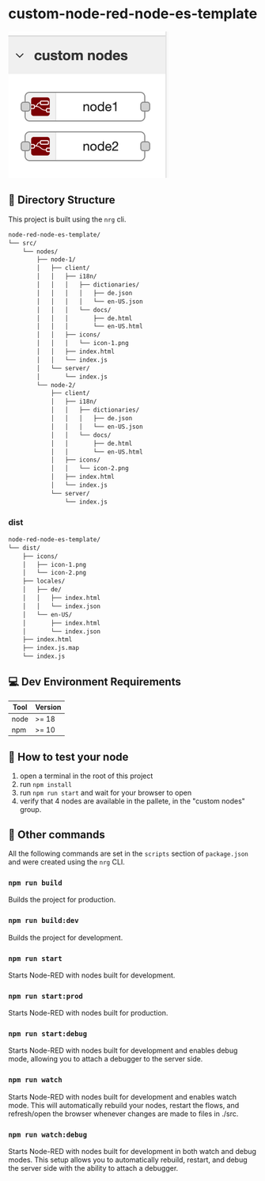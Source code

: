 # custom-node-red-node-es-template

![custom-nodes](./images/custom-nodes.png)

## 📁 Directory Structure

This project is built using the `nrg` cli.

```bash
node-red-node-es-template/
└── src/
    └── nodes/
        ├── node-1/
        │   ├── client/
        │   │   ├── i18n/
        │   │   │   ├── dictionaries/
        │   │   │   │   ├── de.json
        │   │   │   │   └── en-US.json
        │   │   │   └── docs/
        │   │   │       ├── de.html
        │   │   │       └── en-US.html
        │   │   ├── icons/
        │   │   │   └── icon-1.png
        │   │   ├── index.html
        │   │   └── index.js
        │   └── server/
        │       └── index.js
        └── node-2/
            ├── client/
            │   ├── i18n/
            │   │   ├── dictionaries/
            │   │   │   ├── de.json
            │   │   │   └── en-US.json
            │   │   └── docs/
            │   │       ├── de.html
            │   │       └── en-US.html
            │   ├── icons/
            │   │   └── icon-2.png
            │   ├── index.html
            │   └── index.js
            └── server/
                └── index.js
```

### dist

```bash
node-red-node-es-template/
└── dist/
    ├── icons/
    │   ├── icon-1.png
    │   └── icon-2.png
    ├── locales/
    │   ├── de/
    │   │   ├── index.html
    │   │   └── index.json
    │   └── en-US/
    │       ├── index.html
    │       └── index.json
    ├── index.html
    ├── index.js.map
    └── index.js
```

## 💻 Dev Environment Requirements

| Tool | Version |
| ---- | ------- |
| node | >= 18   |
| npm  | >= 10   |

## 📖 How to test your node

1. open a terminal in the root of this project
2. run `npm install`
3. run `npm run start` and wait for your browser to open
4. verify that 4 nodes are available in the pallete, in the "custom nodes" group.

## 📖 Other commands

All the following commands are set in the `scripts` section of `package.json` and were created using the `nrg` CLI.

### `npm run build`

Builds the project for production.

### `npm run build:dev`

Builds the project for development.

### `npm run start`

Starts Node-RED with nodes built for development.

### `npm run start:prod`

Starts Node-RED with nodes built for production.

### `npm run start:debug`

Starts Node-RED with nodes built for development and enables debug mode, allowing you to attach a debugger to the server side.

### `npm run watch`

Starts Node-RED with nodes built for development and enables watch mode. This will automatically rebuild your nodes, restart the flows, and refresh/open the browser whenever changes are made to files in ./src.

### `npm run watch:debug`

Starts Node-RED with nodes built for development in both watch and debug modes. This setup allows you to automatically rebuild, restart, and debug the server side with the ability to attach a debugger.
